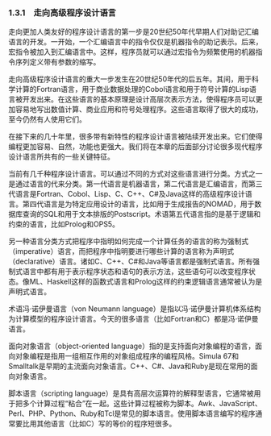 ### 1.3.1　走向高级程序设计语言

走向更加人类友好的程序设计语言的第一步是20世纪50年代早期人们对助记汇编语言的开发。一开始，一个汇编语言中的指令仅仅是机器指令的助记表示。后来，宏指令被加入到汇编语言中。这样，程序员就可以通过宏指令为频繁使用的机器指令序列定义带有参数的缩写。

走向高级程序设计语言的重大一步发生在20世纪50年代的后五年。其间，用于科学计算的Fortran语言，用于商业数据处理的Cobol语言和用于符号计算的Lisp语言被开发出来。在这些语言的基本原理是设计高层次表示方法，使得程序员可以更加容易地写出数值计算、商业应用和符号处理程序。这些语言取得了很大的成功，至今仍然有人使用它们。

在接下来的几十年里，很多带有新特性的程序设计语言被陆续开发出来。它们使得编程更加容易、自然，功能也更强大。我们将在本章的后面部分讨论很多现代程序设计语言所共有的一些关键特征。

当前有几千种程序设计语言。可以通过不同的方式对这些语言进行分类。方式之一是通过语言的代来分类。第一代语言是机器语言，第二代语言是汇编语言，而第三代语言是Fortran、Cobol、Lisp、C、C++、C#及Java这样的高级程序设计语言。第四代语言是为特定应用设计的语言，比如用于生成报告的NOMAD，用于数据库查询的SQL和用于文本排版的Postscript。术语第五代语言指的是基于逻辑和约束的语言，比如Prolog和OPS5。

另一种语言分类方式把程序中指明如何完成一个计算任务的语言的称为强制式（imperative）语言，而把程序中指明要进行哪些计算的语言称为声明式（declarative）语言。诸如C、C++、C#和Java等语言都是强制式语言。所有强制式语言中都有用于表示程序状态和语句的表示方法，这些语句可以改变程序状态。像ML、Haskell这样的函数式语言和Prolog这样的约束逻辑语言通常被认为是声明式语言。

术语冯·诺伊曼语言（von Neumann language）是指以冯·诺伊曼计算机体系结构为计算模型的程序设计语言。今天的很多语言（比如Fortran和C）都是冯·诺伊曼语言。

面向对象语言（object-oriented language）指的是支持面向对象编程的语言，面向对象编程是指用一组相互作用的对象组成程序的编程风格。Simula 67和Smalltalk是早期的主流面向对象语言。C++、C#、Java和Ruby是现在常用的面向对象语言。

脚本语言（scripting language）是具有高层次运算符的解释型语言，它通常被用于把多个计算过程“粘合”在一起。这些计算过程被称为脚本。Awk、JavaScript、Perl、PHP、Python、Ruby和Tcl是常见的脚本语言。使用脚本语言编写的程序通常要比用其他语言（比如C）写的等价的程序短很多。